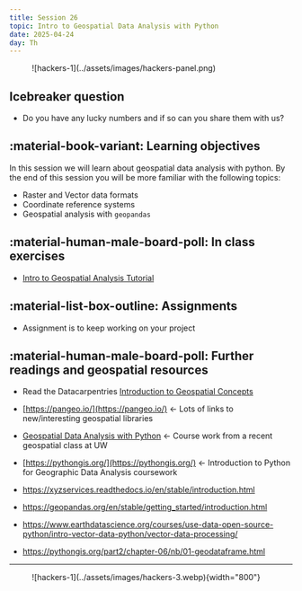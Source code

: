 ```yaml
---
title: Session 26
topic: Intro to Geospatial Data Analysis with Python
date: 2025-04-24
day: Th
---
```


<figure markdown="span">
  ![hackers-1](../assets/images/hackers-panel.png)
</figure>

## Icebreaker question

- Do you have any lucky numbers and if so can you share them with us?

## :material-book-variant: Learning objectives
In this session we will learn about geospatial data analysis with python. By the end of 
this session you will be more familiar with the following topics:

- Raster and Vector data formats
- Coordinate reference systems
- Geospatial analysis with `geopandas`

## :material-human-male-board-poll: In class exercises
- [Intro to Geospatial Analysis Tutorial](../../tutorials/26.0-intro-gis) 

## :material-list-box-outline: Assignments
- Assignment is to keep working on your project

## :material-human-male-board-poll: Further readings and geospatial resources
- Read the Datacarpentries [Introduction to Geospatial Concepts](https://datacarpentry.github.io/organization-geospatial/)
- [https://pangeo.io/](https://pangeo.io/) <- Lots of links to new/interesting geospatial libraries
- [Geospatial Data Analysis with Python](https://uwgda-jupyterbook.readthedocs.io/en/latest/intro.html) <- Course work from a recent geospatial class at UW
- [https://pythongis.org/](https://pythongis.org/) <- Introduction to Python for Geographic Data Analysis coursework

- https://xyzservices.readthedocs.io/en/stable/introduction.html
- https://geopandas.org/en/stable/getting_started/introduction.html
- https://www.earthdatascience.org/courses/use-data-open-source-python/intro-vector-data-python/vector-data-processing/
- https://pythongis.org/part2/chapter-06/nb/01-geodataframe.html
---------------------


<figure markdown="span">
  ![hackers-1](../assets/images/hackers-3.webp){width="800"}
</figure>

<!-- Notes
-->
